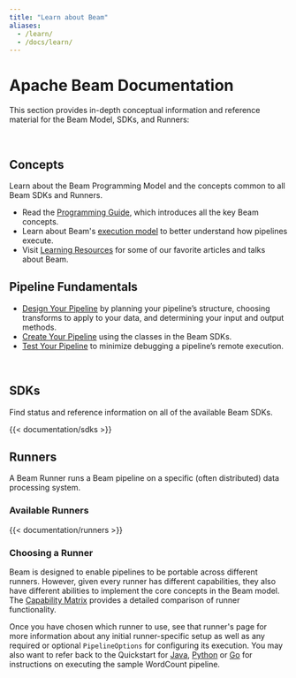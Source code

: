 ```yaml
---
title: "Learn about Beam"
aliases:
  - /learn/
  - /docs/learn/
---
```


<!--
Licensed under the Apache License, Version 2.0 (the "License");
you may not use this file except in compliance with the License.
You may obtain a copy of the License at

http://www.apache.org/licenses/LICENSE-2.0

Unless required by applicable law or agreed to in writing, software
distributed under the License is distributed on an "AS IS" BASIS,
WITHOUT WARRANTIES OR CONDITIONS OF ANY KIND, either express or implied.
See the License for the specific language governing permissions and
limitations under the License.
-->

# Apache Beam Documentation

This section provides in-depth conceptual information and reference material for the Beam Model, SDKs, and Runners:

</br>

## Concepts

Learn about the Beam Programming Model and the concepts common to all Beam SDKs and Runners.

- Read the [Programming Guide](/documentation/programming-guide/), which introduces all the key Beam concepts.
- Learn about Beam's [execution model](/documentation/runtime/model) to better understand how pipelines execute.
- Visit [Learning Resources](/documentation/resources/learning-resources) for some of our favorite articles and talks about Beam.

## Pipeline Fundamentals

- [Design Your Pipeline](/documentation/pipelines/design-your-pipeline/) by planning your pipeline’s structure, choosing transforms to apply to your data, and determining your input and output methods.
- [Create Your Pipeline](/documentation/pipelines/create-your-pipeline/) using the classes in the Beam SDKs.
- [Test Your Pipeline](/documentation/pipelines/test-your-pipeline/) to minimize debugging a pipeline’s remote execution.

</br>

## SDKs

Find status and reference information on all of the available Beam SDKs.

{{< documentation/sdks >}}

## Runners

A Beam Runner runs a Beam pipeline on a specific (often distributed) data processing system.
</br>

### Available Runners

{{< documentation/runners >}}

### Choosing a Runner

Beam is designed to enable pipelines to be portable across different runners. However, given every runner has different capabilities, they also have different abilities to implement the core concepts in the Beam model. The [Capability Matrix](/documentation/runners/capability-matrix/) provides a detailed comparison of runner functionality.

Once you have chosen which runner to use, see that runner's page for more information about any initial runner-specific setup as well as any required or optional `PipelineOptions` for configuring its execution. You may also want to refer back to the Quickstart for [Java](/get-started/quickstart-java), [Python](/get-started/quickstart-py) or [Go](/get-started/quickstart-go) for instructions on executing the sample WordCount pipeline.
